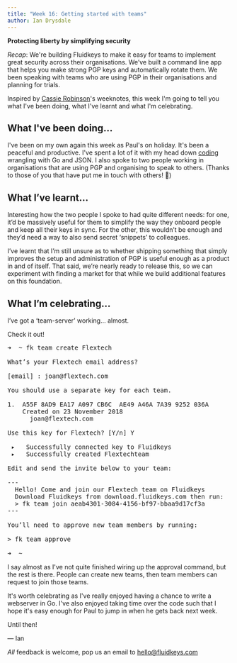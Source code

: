 ```yaml
---
title: "Week 16: Getting started with teams"
author: Ian Drysdale
---
```

**Protecting liberty by simplifying security**

_Recap_: We're building Fluidkeys to make it easy for teams to implement great security across their organisations. We’ve built a command line app that helps you make strong PGP keys and automatically rotate them. We been speaking with teams who are using PGP in their organisations and planning for trials.

Inspired by [Cassie Robinson](https://medium.com/@cassierobinson)'s weeknotes, this week I'm going to tell you what I've been doing, what I've learnt and what I'm celebrating.

## What I've been doing...

I've been on my own again this week as Paul's on holiday. It's been a peaceful and productive. I've spent a lot of it with my head down [coding](https://github.com/fluidkeys) wrangling with Go and JSON. I also spoke to two people working in organisations that are using PGP and organising to speak to others. (Thanks to those of you that have put me in touch with others! 🙏)

## What I’ve learnt…
Interesting how the two people I spoke to had quite different needs: for one, it’d be massively useful for them to simplify the way they onboard people and keep all their keys in sync. For the other, this wouldn’t be enough and they’d need a way to also send secret ‘snippets’ to colleagues.

I’ve learnt that I’m still unsure as to whether shipping something that simply improves the setup and administration of PGP is useful enough as a product in and of itself. That said, we’re nearly ready to release this, so we can experiment with finding a market for that while we build additional features on this foundation.

## What I’m celebrating…
I’ve got a ‘team-server’ working… almost.

Check it out!

<pre class="terminal">
<span class="prompt">➜</span>  <span class="directory">~</span> fk team create Flextech

What’s your Flextech email address?

[email] : joan@flextech.com

You should use a separate key for each team.

1.  A55F 8AD9 EA17 A097 CB6C  AE49 A46A 7A39 9252 036A
    Created on 23 November 2018
      joan@flextech.com

Use this key for Flextech? [Y/n] Y

<span class="positive"> ▸   Successfully connected key to Fluidkeys
 ▸   Successfully created Flextechteam</span>

Edit and send the invite below to your team:

---
  Hello! Come and join our Flextech team on Fluidkeys
  Download Fluidkeys from download.fluidkeys.com then run:
  > fk team join aeab4301-3084-4156-bf97-bbaa9d17cf3a
---

You’ll need to approve new team members by running:

> fk team approve

<span class="prompt">➜</span>  <span class="directory">~</span>
</pre>

I say almost as I've not quite finished wiring up the approval command, but the rest is there. People can create new teams, then team members can request to join those teams.

It's worth celebrating as I've really enjoyed having a chance to write a webserver in Go. I've also enjoyed taking time over the code such that I hope it's easy enough for Paul to jump in when he gets back next week.

Until then!

— Ian

*All* feedback is welcome, pop us an email to
[hello@fluidkeys.com](mailto:hello@fluidkeys.com)
